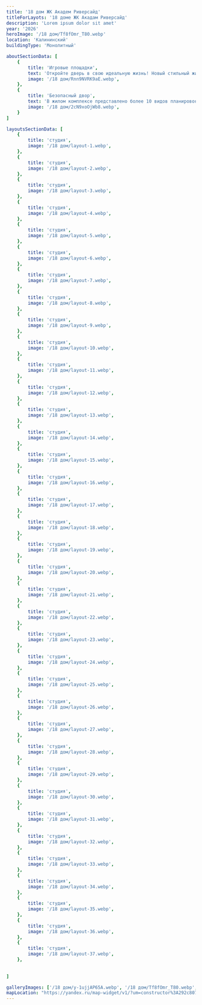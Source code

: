 ```yaml
---
title: '18 дом ЖК Академ Риверсайд'
titleForLayots: '18 доме ЖК Акадам Риверсайд'
description: 'Lorem ipsum dolor sit amet'
year: '2026'
heroImage: '/18 дом/Tf8fOmr_T80.webp'
location: 'Калининский'
buildingType: 'Монолитный'

aboutSectionData: [
    {
        title: 'Игровые площадки',
        text: 'Откройте дверь в свою идеальную жизнь! Новый стильный жилой комплекс — ваш личный рай! Комфорт, уют, и безграничные возможности ждут вас здесь! Наши улицы — путь к счастью, наши дворы — оазис умиротворения! Инфраструктура, которая удовлетворит все ваши потребности! Выберите комфортное место проживания, выберите наш жилой комплекс!»',
        image: '/18 дом/Rnn9NVRK9aE.webp',
    },
    {
        title: 'Безопасный двор',
        text: 'В жилом комплексе представлено более 10 видов планировок, некоторые из них, предусматривают большие панорамные окна.',
        image: '/18 дом/2cN9xoOjWb8.webp',
    }
]

layoutsSectionData: [
    {
        title: 'студия',
        image: '/18 дом/layout-1.webp',
    },
    {
        title: 'студия',
        image: '/18 дом/layout-2.webp',
    },
    {
        title: 'студия',
        image: '/18 дом/layout-3.webp',
    },
    {
        title: 'студия',
        image: '/18 дом/layout-4.webp',
    },
    {
        title: 'студия',
        image: '/18 дом/layout-5.webp',
    },
    {
        title: 'студия',
        image: '/18 дом/layout-6.webp',
    },
    {
        title: 'студия',
        image: '/18 дом/layout-7.webp',
    },
    {
        title: 'студия',
        image: '/18 дом/layout-8.webp',
    },
    {
        title: 'студия',
        image: '/18 дом/layout-9.webp',
    },
    {
        title: 'студия',
        image: '/18 дом/layout-10.webp',
    },
    {
        title: 'студия',
        image: '/18 дом/layout-11.webp',
    },
    {
        title: 'студия',
        image: '/18 дом/layout-12.webp',
    },
    {
        title: 'студия',
        image: '/18 дом/layout-13.webp',
    },
    {
        title: 'студия',
        image: '/18 дом/layout-14.webp',
    },
    {
        title: 'студия',
        image: '/18 дом/layout-15.webp',
    },
    {
        title: 'студия',
        image: '/18 дом/layout-16.webp',
    },
    {
        title: 'студия',
        image: '/18 дом/layout-17.webp',
    },
    {
        title: 'студия',
        image: '/18 дом/layout-18.webp',
    },
    {
        title: 'студия',
        image: '/18 дом/layout-19.webp',
    },
    {
        title: 'студия',
        image: '/18 дом/layout-20.webp',
    },
    {
        title: 'студия',
        image: '/18 дом/layout-21.webp',
    },
    {
        title: 'студия',
        image: '/18 дом/layout-22.webp',
    },
    {
        title: 'студия',
        image: '/18 дом/layout-23.webp',
    },
    {
        title: 'студия',
        image: '/18 дом/layout-24.webp',
    },
    {
        title: 'студия',
        image: '/18 дом/layout-25.webp',
    },
    {
        title: 'студия',
        image: '/18 дом/layout-26.webp',
    },
    {
        title: 'студия',
        image: '/18 дом/layout-27.webp',
    },
    {
        title: 'студия',
        image: '/18 дом/layout-28.webp',
    },
    {
        title: 'студия',
        image: '/18 дом/layout-29.webp',
    },
    {
        title: 'студия',
        image: '/18 дом/layout-30.webp',
    },
    {
        title: 'студия',
        image: '/18 дом/layout-31.webp',
    },
    {
        title: 'студия',
        image: '/18 дом/layout-32.webp',
    },
    {
        title: 'студия',
        image: '/18 дом/layout-33.webp',
    },
    {
        title: 'студия',
        image: '/18 дом/layout-34.webp',
    },
    {
        title: 'студия',
        image: '/18 дом/layout-35.webp',
    },
    {
        title: 'студия',
        image: '/18 дом/layout-36.webp',
    },
    {
        title: 'студия',
        image: '/18 дом/layout-37.webp',
    },
    
    
]

galleryImages: ['/18 дом/y-1ujjAP65A.webp', '/18 дом/Tf8fOmr_T80.webp', '/18 дом/MBxOAVByGW8.webp', '/18 дом/Q2NLPH0yKXY.webp', '/18 дом/2cN9xoOjWb8.webp', '/18 дом/FfjZO2ujrOY.webp', '/18 дом/Rnn9NVRK9aE.webp', '/18 дом/SNjq8tGZ378.webp']
mapLocation: "https://yandex.ru/map-widget/v1/?um=constructor%3A292c80783eb0a5bc087414db0d088987697cab40d819fa810fa405d2300c948f&amp;source=constructor"
---
```

